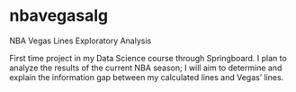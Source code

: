 # nbavegasalg
NBA Vegas Lines Exploratory Analysis

First time project in my Data Science course through Springboard. I plan to analyze the results of the current NBA season; I will aim to determine and explain the information gap between my calculated lines and Vegas’ lines.

